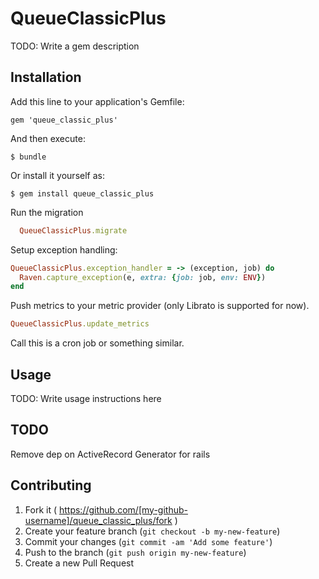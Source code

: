 # QueueClassicPlus

TODO: Write a gem description

## Installation

Add this line to your application's Gemfile:

    gem 'queue_classic_plus'

And then execute:

    $ bundle

Or install it yourself as:

    $ gem install queue_classic_plus

Run the migration

```ruby
  QueueClassicPlus.migrate
```

Setup exception handling:

```ruby
QueueClassicPlus.exception_handler = -> (exception, job) do
  Raven.capture_exception(e, extra: {job: job, env: ENV})
end
```

Push metrics to your metric provider (only Librato is supported for now).

```ruby
QueueClassicPlus.update_metrics
```

Call this is a cron job or something similar.

## Usage

TODO: Write usage instructions here

## TODO

Remove dep on ActiveRecord
Generator for rails

## Contributing

1. Fork it ( https://github.com/[my-github-username]/queue_classic_plus/fork )
2. Create your feature branch (`git checkout -b my-new-feature`)
3. Commit your changes (`git commit -am 'Add some feature'`)
4. Push to the branch (`git push origin my-new-feature`)
5. Create a new Pull Request
